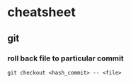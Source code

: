 # cheatsheet
## git
### roll back file to particular commit
```
git checkout <hash_commit> -- <file>
```
